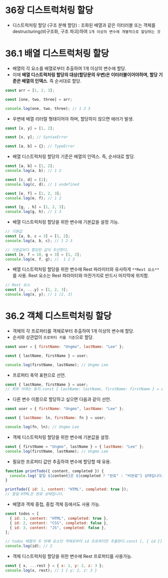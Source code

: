 # 36장 디스트럭처링 할당

- 디스트럭처링 할당 (구조 분해 할당) : 조화된 배열과 같은 이터러블 또는 객체를 destructuring(비구조화, 구조 파괴)하여 `1개 이상의 변수에 개별적으로 할당하는 것`

# 36.1 배열 디스트럭처링 할당

- 배열의 각 요소를 배열로부터 추출하여 1개 이상의 변수에 할당.
- 이때 **배열 디스트럭처링 할당의 대상(할당문의 우변)은 이터러블이어야하며, 할당 기준은 배열의 인덱스**. 즉 순서대로 할당.

```jsx
const arr = [1, 2, 3];

const [one, two, three] = arr;

console.log(one, two, three); // 1 2 3
```

- 우변에 배열 리터럴 형태이어야 하며, 할당하지 않으면 에러가 발생.

```jsx
const [x, y] = [1, 2];

const [x, y]; // SyntaxError

const [a, b] = {}; // TypeError
```

- 배열 디스트럭처링 할당의 기준은 배열의 인덱스. 즉, 순서대로 할당.

```jsx
const [a, b] = [1, 2];
console.log(a, b); // 1 2

const [c, d] = [1];
console.log(c, d); // 1 undefined

const [e, f] = [1, 2, 3];
console.log(e, f); // 1 2

const [g, , h] = [1, 2, 3];
console.log(g, h); // 1 3
```

- 배열 디스트럭처링 할당을 위한 변수에 기본값을 설정 가능.

```jsx
// 기본값
const [a, b, c = 3] = [1, 2];
console.log(a, b, c); // 1 2 3

// 기본값보다 할당된 값이 우선한다.
const [e, f = 10, g = 3] = [1, 2];
console.log(e, f, g); //  1 2 3
```

- 배열 디스트럭처링 할당을 위한 변수에 Rest 파라미터와 유사하게 `**Rest 요소**`를 사용.
  Rest 요소는 Rest 파라미터와 마찬가지로 반드시 마지막에 위치함.

```jsx
// Rest 요소
const [x, ...y] = [1, 2, 3];
console.log(x, y); // 1 [2, 3]
```

# 36.2 객체 디스트럭처링 할당

- 객체의 각 프로퍼티를 객체로부터 추출하여 1개 이상의 변수에 할당.
- 순서와 상관없이 `프로퍼티 키를 기준`으로 할당.

```jsx
const user = { firstName: "Ungmo", lastName: "Lee" };

const { lastName, firstName } = user;

console.log(firstName, lastName); // Ungmo Lee
```

- 프로퍼티 축약 표현으로 선언.

```jsx
const { lastName, firstName } = user;
// 위와 아래는 동치.const { lastName: lastName, firstName: firstName } = user;
```

- 다른 변수 이름으로 할당하고 싶으면 다음과 같이 선언.

```jsx
const user = { firstName: "Ungmo", lastName: "Lee" };

const { lastName: ln, firstName: fn } = user;

console.log(fn, ln); // Ungmo Lee
```

- 객체 디스트럭처링 할당을 위한 변수에 기본값을 설정.

```jsx
const { firstName = "Ungmo", lastName } = { lastName: "Lee" };
console.log(firstName, lastName); // Ungmo Lee
```

- 필요한 프로퍼티 값만 추출하여 변수에 할당할 때 유용.

```jsx
function printTodo({ content, completed }) {
  console.log(`할일 ${content}은 ${completed ? "완료" : "비완료"} 상태입니다.`);
}

printTodo({ id: 1, content: "HTML", completed: true });
// 할일 HTML은 완료 상태입니다.
```

- 배열과 객체 중첩, 중첩 객체 등에서도 사용 가능.

```jsx
const todos = [
  { id: 1, content: "HTML", completed: true },
  { id: 2, content: "CSS", completed: false },
  { id: 3, content: "JS", completed: false },
];

// todos 배열의 두 번째 요소인 객체로부터 id 프로퍼티만 추출한다.const [, { id }] = todos;
console.log(id); // 2
```

- 객체 디스트럭처링 할당을 위한 변수에 Rest 프로퍼티를 사용가능.

```jsx
const { x, ...rest } = { x: 1, y: 2, z: 3 };
console.log(x, rest); // 1 { y: 2, z: 3 }
```
